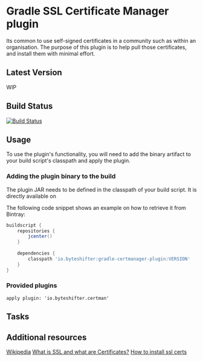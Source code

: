 # Gradle SSL Certificate Manager plugin

Its common to use self-signed certificates in a community such as within an organisation. 
The purpose of this plugin is to help pull those certificates, and install them with minimal effort.

## Latest Version

WIP

## Build Status

[![Build Status](https://travis-ci.org/byte-shifter-ltd/gradle-certmanager-plugin.svg)](https://travis-ci.org/byte-shifter-ltd/gradle-certmanager-plugin)

## Usage

To use the plugin's functionality, you will need to add the binary artifact to your build script's classpath and apply the plugin.

### Adding the plugin binary to the build

The plugin JAR needs to be defined in the classpath of your build script. It is directly available on

The following code snippet shows an example on how to retrieve it from Bintray:

```groovy
buildscript {
    repositories {
        jcenter()
    }    
    
    dependencies {        
        classpath 'io.byteshifter:gradle-certmanager-plugin:VERSION'
    }
}
```

### Provided plugins

    apply plugin: 'io.byteshifter.certman'


## Tasks

## Additional resources

[Wikipedia](https://en.wikipedia.org/wiki/HTTP_Secure)
[What is SSL and what are Certificates?](http://www.tldp.org/HOWTO/SSL-Certificates-HOWTO/x64.html)
[How to install ssl certs](http://www.opentox.org/tutorials/q-edit/how-to-install-ssl-certificates)

